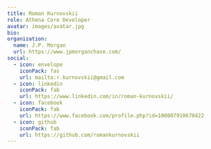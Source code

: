 ```yaml
---
title: Roman Kurnovskii
role: Athena Core Developer
avatar: images/avatar.jpg
bio: 
organization:
  name: J.P. Morgan
  url: https://www.jpmorganchase.com/
social:
  - icon: envelope
    iconPack: fas
    url: mailto:r.kurnovskii@gmail.com
  - icon: linkedin
    iconPack: fab
    url: https://www.linkedin.com/in/roman-kurnovskii/
  - icon: facebook
    iconPack: fab
    url: https://www.facebook.com/profile.php?id=100007910670422
  - icon: github
    iconPack: fab
    url: https://github.com/romankurnovskii
---
```

<!-- 
## Self Introduction

Cras ex dui, tristique a libero eget, consectetur semper ligula. Nunc augue arcu, malesuada 

Aliquam pretium diam eget leo feugiat finibus. Donec malesuada commodo ipsum. Aenean a massa 

## Details  

Nunc pellentesque vitae:
- Morbi accumsan nibh efficitur diam molestie, non dignissim diam facilisis.

Donec mollis sollicitudin:
- Nunc dictum purus ornare purus consectetur, eu pellentesque massa ullamcorper.
 -->
